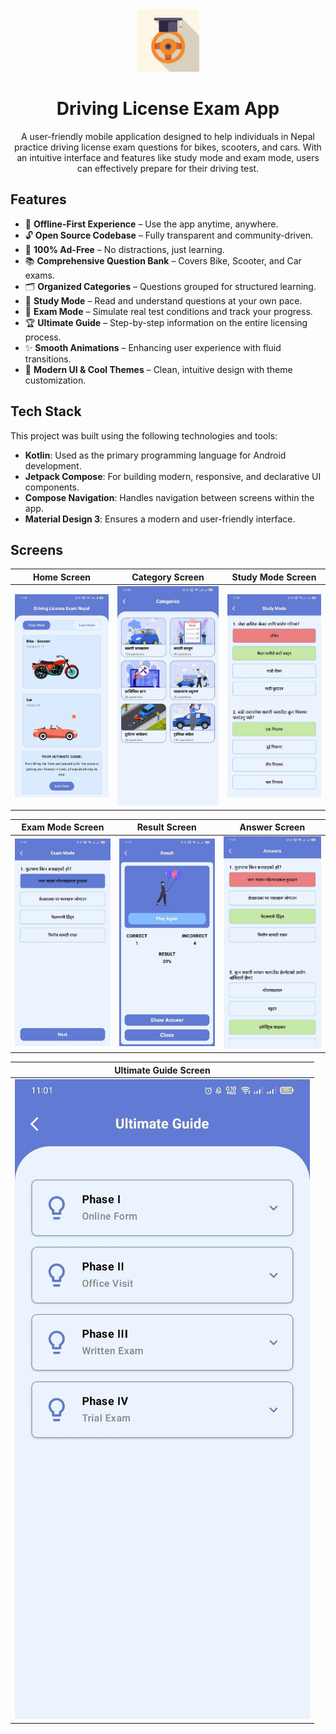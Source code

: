 
<div align="center">

<img src="https://github.com/harijoshi07/Driving-License-Exam-App/blob/main/app/src/main/ic_launcher-playstore.png" width="100px"/>

# **Driving License Exam App**
A user-friendly mobile application designed to help individuals in Nepal practice driving license exam questions for bikes, scooters, and cars. 
With an intuitive interface and features like study mode and exam mode, users can effectively prepare for their driving test.
<br/>
</div>

## Features

- 🚀 **Offline-First Experience** – Use the app anytime, anywhere.
- 🔓 **Open Source Codebase** – Fully transparent and community-driven.
- 🚫 **100% Ad-Free** – No distractions, just learning.
- 📚 **Comprehensive Question Bank** – Covers Bike, Scooter, and Car exams.
- 🗂️ **Organized Categories** – Questions grouped for structured learning.
- 📖 **Study Mode** – Read and understand questions at your own pace.
- 📝 **Exam Mode** – Simulate real test conditions and track your progress.
- 🏆 **Ultimate Guide** – Step-by-step information on the entire licensing process.
- ✨ **Smooth Animations** – Enhancing user experience with fluid transitions.
- 🌈 **Modern UI & Cool Themes** – Clean, intuitive design with theme customization.  

## Tech Stack

This project was built using the following technologies and tools:

- **Kotlin**: Used as the primary programming language for Android development.
- **Jetpack Compose**: For building modern, responsive, and declarative UI components.
- **Compose Navigation**: Handles navigation between screens within the app.
- **Material Design 3**: Ensures a modern and user-friendly interface.  

## Screens

| Home Screen                      | Category Screen                        | Study Mode Screen                      |
|----------------------------------|----------------------------------------|----------------------------------------|
| ![](screenshots/home_screen.jpg) | ![](screenshots/categories_screen.jpg) | ![](screenshots/study_mode_screen.jpg) |


| Exam Mode Screen                      | Result Screen                      | Answer Screen                      |
|---------------------------------------|------------------------------------|------------------------------------|
| ![](screenshots/exam_mode_screen.jpg) | ![](screenshots/result_screen.jpg) | ![](screenshots/answer_screen.jpg) |


| Ultimate Guide Screen                      |
|--------------------------------------------|
| ![](screenshots/ultimate_guide_screen.jpg) |
